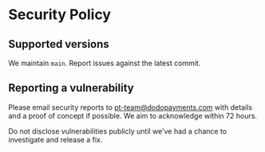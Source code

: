 # Security Policy

## Supported versions

We maintain `main`. Report issues against the latest commit.

## Reporting a vulnerability

Please email security reports to pt-team@dodopayments.com with details and a proof of concept if possible. We aim to acknowledge within 72 hours.

Do not disclose vulnerabilities publicly until we've had a chance to investigate and release a fix.

